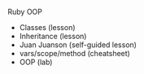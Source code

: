 Ruby OOP

- Classes (lesson)
- Inheritance (lesson)
- Juan Juanson (self-guided lesson) 
- vars/scope/method (cheatsheet)
- OOP (lab)
